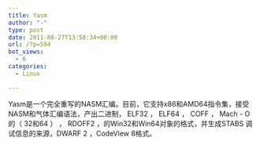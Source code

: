 ```yaml
---
title: Yasm
author: "-"
type: post
date: 2011-08-27T13:58:34+00:00
url: /?p=594
bot_views:
  - 6
categories:
  - Linux

---
```

Yasm是一个完全重写的NASM汇编。目前，它支持x86和AMD64指令集，接受NASM和气体汇编语法，产出二进制， ELF32 ， ELF64 ， COFF ， Mach - O的（ 32和64 ） ， RDOFF2 ，的Win32和Win64对象的格式，并生成STABS 调试信息的来源，DWARF 2 ，CodeView 8格式。
